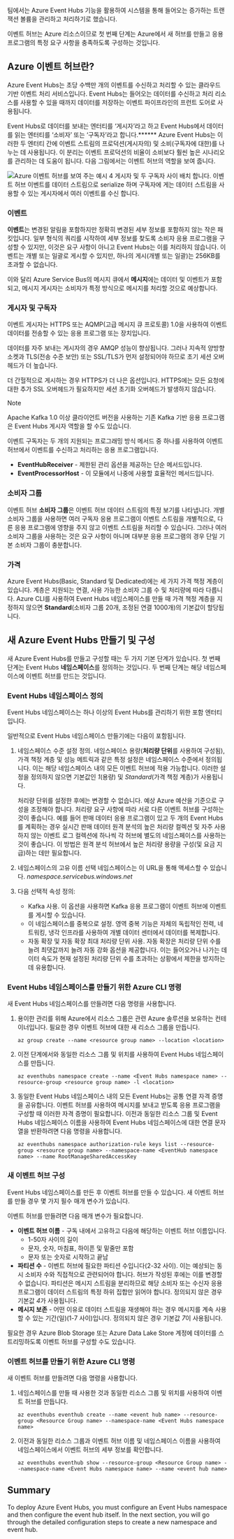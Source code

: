 팀에서는 Azure Event Hubs 기능을 활용하여 시스템을 통해 들어오는 증가하는 트랜잭션 볼륨을 관리하고 처리하기로 했습니다.

이벤트 허브는 Azure 리소스이므로 첫 번째 단계는 Azure에서 새 허브를 만들고 응용 프로그램의 특정 요구 사항을 충족하도록 구성하는 것입니다.

## <a name="what-is-an-azure-event-hub"></a>Azure 이벤트 허브란?

Azure Event Hubs는 초당 수백만 개의 이벤트를 수신하고 처리할 수 있는 클라우드 기반 이벤트 처리 서비스입니다. Event Hubs는 들어오는 데이터를 수신하고 처리 리소스를 사용할 수 있을 때까지 데이터를 저장하는 이벤트 파이프라인의 프런트 도어로 사용됩니다.

Event Hubs로 데이터를 보내는 엔터티를 ‘게시자’라고 하고 Event Hubs에서 데이터를 읽는 엔터티를 ‘소비자’ 또는 ‘구독자’라고 합니다.****** Azure Event Hubs는 이러한 두 엔터티 간에 이벤트 스트림의 프로덕션(게시자의) 및 소비(구독자에 대한)를 나누는 데 사용됩니다. 이 분리는 이벤트 프로덕션의 비율이 소비보다 훨씬 높은 시나리오를 관리하는 데 도움이 됩니다. 다음 그림에서는 이벤트 허브의 역할을 보여 줍니다.

![Azure 이벤트 허브를 보여 주는 예시 4 게시자 및 두 구독자 사이 배치 합니다. 이벤트 허브 이벤트를 데이터 스트림으로 serialize 하며 구독자에 게는 데이터 스트림을 사용할 수 있는 게시자에서 여러 이벤트를 수신 합니다.](../media-draft/2-event-hub-overview.png)

### <a name="events"></a>이벤트

**이벤트**는 변경된 알림을 포함하지만 정확히 변경된 세부 정보를 포함하지 않는 작은 패킷입니다. 일부 형식의 쿼리를 시작하여 세부 정보를 찾도록 소비자 응용 프로그램을 구성할 수 있지만, 이것은 요구 사항이 아니고 Event Hubs는 이를 처리하지 않습니다. 이벤트는 개별 또는 일괄로 게시할 수 있지만, 하나의 게시(개별 또는 일괄)는 256KB를 초과할 수 없습니다.

이와 달리 Azure Service Bus의 메시지 큐에서 **메시지**에는 데이터 및 이벤트가 포함되고, 메시지 게시자는 소비자가 특정 방식으로 메시지를 처리할 것으로 예상합니다.

### <a name="publishers-and-subscribers"></a>게시자 및 구독자

이벤트 게시자는 HTTPS 또는 AQMP(고급 메시지 큐 프로토콜) 1.0을 사용하여 이벤트 데이터를 전송할 수 있는 응용 프로그램 또는 장치입니다. 

데이터를 자주 보내는 게시자의 경우 AMQP 성능이 향상됩니다. 그러나 지속적 양방향 소켓과 TLS(전송 수준 보안) 또는 SSL/TLS가 먼저 설정되어야 하므로 초기 세션 오버헤드가 더 높습니다. 

더 간헐적으로 게시하는 경우 HTTPS가 더 나은 옵션입니다. HTTPS에는 모든 요청에 대한 추가 SSL 오버헤드가 필요하지만 세션 초기화 오버헤드가 발생하지 않습니다.

> [!NOTE] 
> Apache Kafka 1.0 이상 클라이언트 버전을 사용하는 기존 Kafka 기반 응용 프로그램은 Event Hubs 게시자 역할을 할 수도 있습니다.

이벤트 구독자는 두 개의 지원되는 프로그래밍 방식 메서드 중 하나를 사용하여 이벤트 허브에서 이벤트를 수신하고 처리하는 응용 프로그램입니다.

- **EventHubReceiver** - 제한된 관리 옵션을 제공하는 단순 메서드입니다.
- **EventProcessorHost** - 이 모듈에서 나중에 사용할 효율적인 메서드입니다.

### <a name="consumer-groups"></a>소비자 그룹

이벤트 허브 **소비자 그룹**은 이벤트 허브 데이터 스트림의 특정 보기를 나타냅니다. 개별 소비자 그룹을 사용하면 여러 구독자 응용 프로그램이 이벤트 스트림을 개별적으로, 다른 응용 프로그램에 영향을 주지 않고 이벤트 스트림을 처리할 수 있습니다. 그러나 여러 소비자 그룹을 사용하는 것은 요구 사항이 아니며 대부분 응용 프로그램의 경우 단일 기본 소비자 그룹이 충분합니다.

### <a name="pricing"></a>가격

Azure Event Hubs(Basic, Standard 및 Dedicated)에는 세 가지 가격 책정 계층이 있습니다. 계층은 지원되는 연결, 사용 가능한 소비자 그룹 수 및 처리량에 따라 다릅니다. Azure CLI를 사용하여 Event Hubs 네임스페이스를 만들 때 가격 책정 계층을 지정하지 않으면 **Standard**(소비자 그룹 20개, 조정된 연결 1000개)의 기본값이 할당됩니다.

## <a name="creating-and-configuring-a-new-azure-event-hubs"></a>새 Azure Event Hubs 만들기 및 구성

새 Azure Event Hubs를 만들고 구성할 때는 두 가지 기본 단계가 있습니다. 첫 번째 단계는 Event Hubs **네임스페이스**를 정의하는 것입니다. 두 번째 단계는 해당 네임스페이스에 이벤트 허브를 만드는 것입니다.

### <a name="defining-an-event-hubs-namespace"></a>Event Hubs 네임스페이스 정의

Event Hubs 네임스페이스는 하나 이상의 Event Hubs를 관리하기 위한 포함 엔터티입니다. 

일반적으로 Event Hubs 네임스페이스 만들기에는 다음이 포함됩니다.

1. 네임스페이스 수준 설정 정의. 네임스페이스 용량(**처리량 단위**를 사용하여 구성됨), 가격 책정 계층 및 성능 메트릭과 같은 특정 설정은 네임스페이스 수준에서 정의됩니다. 이는 해당 네임스페이스 내의 모든 이벤트 허브에 적용 가능합니다. 이러한 설정을 정의하지 않으면 기본값인 *1*(용량) 및 *Standard*(가격 책정 계층)가 사용됩니다.

    처리량 단위를 설정한 후에는 변경할 수 없습니다. 예상 Azure 예산을 기준으로 구성을 조정해야 합니다. 처리량 요구 사항에 따라 서로 다른 이벤트 허브를 구성하는 것이 좋습니다. 예를 들어 판매 데이터 응용 프로그램이 있고 두 개의 Event Hubs를 계획하는 경우 실시간 판매 데이터 원격 분석의 높은 처리량 컬렉션 및 자주 사용하지 않는 이벤트 로그 컬렉션에 하나씩 각 허브에 별도의 네임스페이스를 사용하는 것이 좋습니다. 이 방법은 원격 분석 허브에서 높은 처리량 용량을 구성(및 요금 지급)하는 데만 필요합니다.

1. 네임스페이스의 고유 이름 선택 네임스페이스는 이 URL을 통해 액세스할 수 있습니다. *_namespace_.servicebus.windows.net*

1. 다음 선택적 속성 정의:

    - Kafka 사용. 이 옵션을 사용하면 Kafka 응용 프로그램이 이벤트 허브에 이벤트를 게시할 수 있습니다.
    - 이 네임스페이스를 중복으로 설정. 영역 중복 기능은 자체의 독립적인 전력, 네트워킹, 냉각 인프라를 사용하여 개별 데이터 센터에서 데이터를 복제합니다.
    - 자동 확장 및 자동 확장 최대 처리량 단위 사용. 자동 확장은 처리량 단위 수를 늘려 최댓값까지 늘려 자동 강화 옵션을 제공합니다. 이는 들어오거나 나가는 데이터 속도가 현재 설정된 처리량 단위 수를 초과하는 상황에서 제한을 방지하는 데 유용합니다.

### <a name="azure-cli-commands-for-creating-an-event-hubs-namespace"></a>Event Hubs 네임스페이스를 만들기 위한 Azure CLI 명령

새 Event Hubs 네임스페이스를 만들려면 다음 명령을 사용합니다.

1. 용이한 관리를 위해 Azure에서 리소스 그룹은 관련 Azure 솔루션을 보유하는 컨테이너입니다. 필요한 경우 이벤트 허브에 대한 새 리소스 그룹을 만듭니다.

    ```azurecli
    az group create --name <resource group name> --location <location>
    ```

1. 이전 단계에서와 동일한 리소스 그룹 및 위치를 사용하여 Event Hubs 네임스페이스를 만듭니다.

    ```azurecli
    az eventhubs namespace create --name <Event Hubs namespace name> --resource-group <resource group name> -l <location>
    ```

1. 동일한 Event Hubs 네임스페이스 내의 모든 Event Hubs는 공통 연결 자격 증명을 공유합니다. 이벤트 허브를 사용하여 메시지를 보내고 받도록 응용 프로그램을 구성할 때 이러한 자격 증명이 필요합니다. 이전과 동일한 리소스 그룹 및 Event Hubs 네임스페이스 이름을 사용하여 Event Hubs 네임스페이스에 대한 연결 문자열을 반환하려면 다음 명령을 사용합니다.

    ```azurecli
    az eventhubs namespace authorization-rule keys list --resource-group <resource group name> --namespace-name <EventHub namespace name> --name RootManageSharedAccessKey
    ```

### <a name="configuring-a-new-event-hub"></a>새 이벤트 허브 구성

Event Hubs 네임스페이스를 만든 후 이벤트 허브를 만들 수 있습니다. 새 이벤트 허브를 만들 경우 몇 가지 필수 매개 변수가 있습니다.

이벤트 허브를 만들려면 다음 매개 변수가 필요합니다.

- **이벤트 허브 이름** - 구독 내에서 고유하고 다음에 해당하는 이벤트 허브 이름입니다.
  - 1-50자 사이의 길이
  - 문자, 숫자, 마침표, 하이픈 및 밑줄만 포함
  - 문자 또는 숫자로 시작하고 끝남
- **파티션 수** - 이벤트 허브에 필요한 파티션 수입니다(2-32 사이). 이는 예상되는 동시 소비자 수와 직접적으로 관련되어야 합니다. 허브가 작성된 후에는 이를 변경할 수 없습니다. 파티션은 메시지 스트림을 분리하므로 해당 소비자 또는 수신자 응용 프로그램이 데이터 스트림의 특정 하위 집합만 읽어야 합니다. 정의되지 않은 경우 기본값 *4*가 사용됩니다.
- **메시지 보존** - 어떤 이유로 데이터 스트림을 재생해야 하는 경우 메시지를 계속 사용할 수 있는 기간(일)(1-7 사이)입니다. 정의되지 않은 경우 기본값 *7*이 사용됩니다.

필요한 경우 Azure Blob Storage 또는 Azure Data Lake Store 계정에 데이터를 스트리밍하도록 이벤트 허브를 구성할 수도 있습니다.

### <a name="azure-cli-commands-for-creating-an-event-hub"></a>이벤트 허브를 만들기 위한 Azure CLI 명령

새 이벤트 허브를 만들려면 다음 명령을 사용합니다.

1. 네임스페이스를 만들 때 사용한 것과 동일한 리소스 그룹 및 위치를 사용하여 이벤트 허브를 만듭니다.

    ```azurecli
    az eventhubs eventhub create --name <event hub name> --resource-group <Resource Group name> --namespace-name <Event Hubs namespace name>
    ```

1. 이전과 동일한 리소스 그룹과 이벤트 허브 이름 및 네임스페이스 이름을 사용하여 네임스페이스에서 이벤트 허브의 세부 정보를 확인합니다.

    ```azurecli
    az eventhubs eventhub show --resource-group <Resource Group name> --namespace-name <Event Hubs namespace name> --name <event hub name>

## Summary

To deploy Azure Event Hubs, you must configure an Event Hubs namespace and then configure the event hub itself. In the next section, you will go through the detailed configuration steps to create a new namespace and event hub.